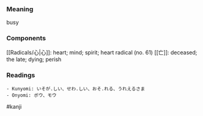 ### Meaning

busy

### Components

[[Radicals/心|心]]: heart; mind; spirit; heart radical (no. 61) [[亡]]: deceased; the late; dying; perish

### Readings

```
- Kunyomi: いそが.しい、せわ.しい、おそ.れる、うれえるさま
- Onyomi: ボウ、モウ
```

#kanji